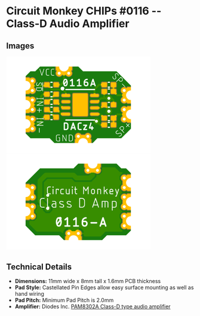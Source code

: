 # Circuit Monkey CHIPs &#35;0116 -- Class-D Audio Amplifier

## Images
 <img src="Documents/assets/0116A-preview-top.png" alt="Top View" width="386" /> <img src="Documents/assets/0116A-preview-bottom.png" alt="Bottom View" width="386" />

## Technical Details
* **Dimensions:** 11mm wide x 8mm tall  x 1.6mm PCB thickness
* **Pad Style:** Castellated Pin Edges allow easy surface mounting as well as hand wiring
* **Pad Pitch:** Minimum Pad Pitch is 2.0mm
* **Amplifier:** Diodes Inc. [PAM8302A Class-D type audio amplifier](Documents/3rd-party/Diodes_Inc-PAM8302A.pdf)
